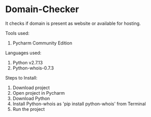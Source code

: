 # Domain-Checker
It checks if domain is present as website or available for hosting.

Tools used:
1. Pycharm Community Edition

Languages used:
1. Python v2.7.13
2. Python-whois-0.7.3

Steps to Install:
1. Download project
2. Open project in Pycharm
3. Download Python
4. Install Python-whois as 'pip install python-whois' from Terminal
5. Run the project
